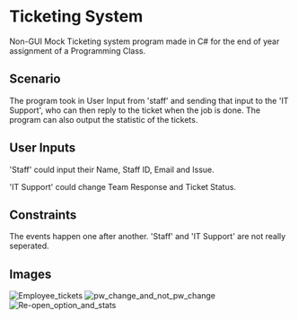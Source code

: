 # Ticketing System
Non-GUI Mock Ticketing system program made in C#
for the end of year assignment of a Programming Class.

## Scenario
The program took in User Input from 'staff' and sending that input to the 'IT Support', who can then reply to the ticket when the job is done.
The program can also output the statistic of the tickets.

## User Inputs
'Staff' could input their Name, Staff ID, Email and Issue.

'IT Support' could change Team Response and Ticket Status.

## Constraints
The events happen one after another. 'Staff' and 'IT Support' are not really seperated.

## Images
![Employee_tickets](https://user-images.githubusercontent.com/88120195/216176084-1df1a5df-b2de-4eb0-8a76-1081277eb2bd.PNG)
![pw_change_and_not_pw_change](https://user-images.githubusercontent.com/88120195/216176423-720dc926-dd95-425f-bb7e-4c2af1357f7f.PNG)
![Re-open_option_and_stats](https://user-images.githubusercontent.com/88120195/216176430-8c72805d-e5cc-43ad-9cf4-edeef4d80bd1.PNG)
